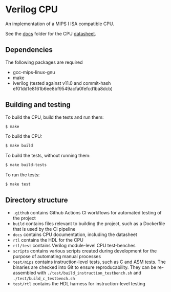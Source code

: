 # Verilog CPU

An implementation of a MIPS I ISA compatible CPU.

See the [docs](./docs/) folder for the CPU [datasheet](./docs/mips_data_sheet.pdf).

## Dependencies

The following packages are required

- gcc-mips-linux-gnu
- make
- iverilog (tested against v11.0 and commit-hash ef01dd1e8161b6ee8bf9549acfa0fefcd1ba8dcb)

## Building and testing

To build the CPU, build the tests and run them:

```bash
$ make
```

To build the CPU:

```bash
$ make build
```

To build the tests, without running them:

```bash
$ make build-tests
```

To run the tests:

```bash
$ make test
```

## Directory structure

- `.github` contains Github Actions CI workflows for automated testing of the project
- `build` contains files relevant to building the project, such as a Dockerfile that is used by the CI pipeline
- `docs` contains CPU documentation, including the datasheet
- `rtl` contains the HDL for the CPU
- `rtl/test` contains Verilog module-level CPU test-benches
- `scripts` contains various scripts created during development for the purpose of automating manual processes
- `test/mips` contains instruction-level tests, such as C and ASM tests. The binaries are checked into Git to ensure reproducability. They can be re-assembled with `./test/build_instruction_testbench.sh` and `./test/build_c_testbench.sh`
- `test/rtl` contains the HDL harness for instruction-level testing
